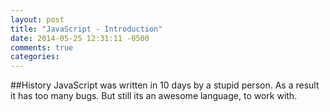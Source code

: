 ```yaml
---
layout: post
title: "JavaScript - Introduction"
date: 2014-05-25 12:31:11 -0500
comments: true
categories: 
---
```

##History
JavaScript was written in 10 days by a stupid person. As a result it has too many bugs. But still its an awesome language, to work with.

